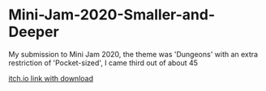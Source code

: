 # Mini-Jam-2020-Smaller-and-Deeper
My submission to Mini Jam 2020, the theme was 'Dungeons' with an extra restriction of 'Pocket-sized', I came third out of about 45


[itch.io link with download](https://thelovedoc.itch.io/smaller-and-deeper)
